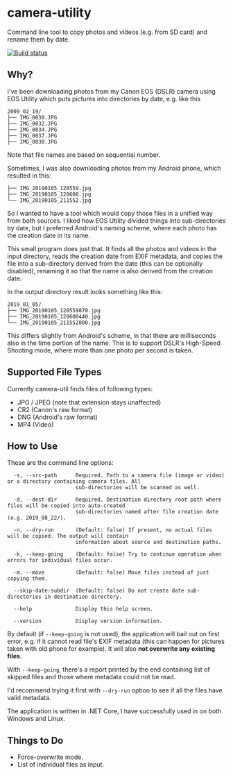 # camera-utility

Command line tool to copy photos and videos (e.g. from SD card) and
rename them by date.

[![Build status](https://ci.appveyor.com/api/projects/status/bjyr7h0qwtcx1kby/branch/master?svg=true)](https://ci.appveyor.com/project/Caleb9/camera-utility/branch/master)


## Why?

I've been downloading photos from my Canon EOS (DSLR) camera using EOS
Utility which puts pictures into directories by date, e.g. like this

```
2009_02_19/
├── IMG_0030.JPG
├── IMG_0032.JPG
├── IMG_0034.JPG
├── IMG_0037.JPG
├── IMG_0038.JPG
```

Note that file names are based on sequential number.

Sometimes, I was also downloading photos from my Android phone, which
resulted in this:

```
├── IMG_20190105_120559.jpg
├── IMG_20190105_120600.jpg
└── IMG_20190105_211552.jpg
```

So I wanted to have a tool which would copy those files in a unified
way from both sources. I liked how EOS Utility divided things into
sub-directories by date, but I preferred Android's naming scheme,
where each photo has the creation date in its name.

This small program does just that. It finds all the photos and videos
in the input directory, reads the creation date from EXIF metadata,
and copies the file into a sub-directory derived from the date (this
can be optionally disabled), renaming it so that the name is also
derived from the creation date.

In the output directory result looks something like this:

```
2019_01_05/
├── IMG_20190105_120559870.jpg
├── IMG_20190105_120600440.jpg
└── IMG_20190105_211552800.jpg
```

This differs slightly from Android's scheme, in that there are
milliseconds also in the time portion of the name. This is to support
DSLR's High-Speed Shooting mode, where more than one photo per second
is taken.


## Supported File Types

Currently camera-util finds files of following types:
* JPG / JPEG (note that extension stays unaffected)
* CR2 (Canon's raw format)
* DNG (Android's raw format)
* MP4 (Video)


## How to Use

These are the command line options:
```
  -s, --src-path      Required. Path to a camera file (image or video) or a directory containing camera files. All
                      sub-directories will be scanned as well.

  -d, --dest-dir      Required. Destination directory root path where files will be copied into auto-created
                      sub-directories named after file creation date (e.g. 2019_08_22/).

  -n, --dry-run       (Default: false) If present, no actual files will be copied. The output will contain
                      information about source and destination paths.

  -k, --keep-going    (Default: false) Try to continue operation when errors for individual files occur.

  -m, --move          (Default: false) Move files instead of just copying them.

  --skip-date-subdir  (Default: false) Do not create date sub-directories in destination directory.

  --help              Display this help screen.

  --version           Display version information.

```

By default (if `--keep-going` is not used), the application will bail
out on first error, e.g. if it cannot read file's EXIF metadata (this
can happen for pictures taken with old phone for example). It will
also **not overwrite any existing files**.

With `--keep-going`, there's a report printed by the end containing
list of skipped files and those where metadata could not be read.

I'd recommend trying it first with `--dry-run` option to see if all
the files have valid metadata.

The application is written in .NET Core, I have successfully used in
on both Windows and Linux.

## Things to Do

* Force-overwrite mode.
* List of individual files as input.

